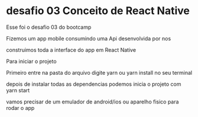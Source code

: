 # desafio 03 Conceito de React Native

Esse foi o desafio 03 do bootcamp

Fizemos um app mobile consumindo uma Api desenvolvida por nos

construimos toda a interface do app em React Native 

Para iniciar o projeto

Primeiro entre na pasta do arquivo digite yarn ou yarn install no seu terminal

depois de instalar todas as dependencias podemos inicia o projeto com yarn start

vamos precisar de um emulador de android/ios ou aparelho fisico para rodar o app

